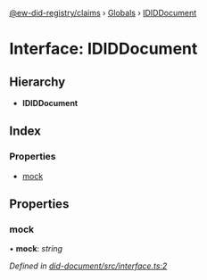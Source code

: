 [@ew-did-registry/claims](../README.md) › [Globals](../globals.md) › [IDIDDocument](ididdocument.md)

# Interface: IDIDDocument

## Hierarchy

* **IDIDDocument**

## Index

### Properties

* [mock](ididdocument.md#mock)

## Properties

###  mock

• **mock**: *string*

*Defined in [did-document/src/interface.ts:2](https://github.com/energywebfoundation/ew-did-registry/blob/f033610/packages/did-document/src/interface.ts#L2)*
